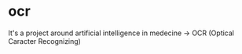 # ocr

It's a project around artificial intelligence in medecine -> OCR (Optical Caracter Recognizing)
